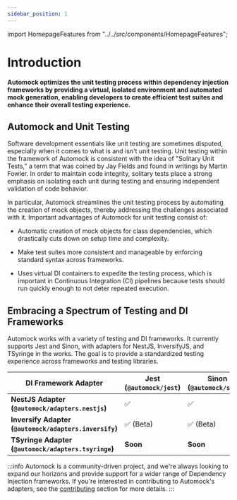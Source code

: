 ```yaml
---
sidebar_position: 1
---
```


import HomepageFeatures from "../../src/components/HomepageFeatures";

# Introduction

**Automock optimizes the unit testing process within dependency injection frameworks by providing a virtual, isolated
environment and automated mock generation, enabling developers to create efficient test suites and enhance their
overall testing experience.**

<HomepageFeatures />

## Automock and Unit Testing

Software development essentials like unit testing are sometimes disputed, especially when it comes to what is and isn't
unit testing. Unit testing within the framework of Automock is consistent with the idea of "Solitary Unit Tests," a term
that was coined by Jay Fields and found in writings by Martin Fowler. In order to maintain code integrity, solitary
tests place a strong emphasis on isolating each unit during testing and ensuring independent validation of code
behavior.

In particular, Automock streamlines the unit testing process by automating the creation of mock objects, thereby
addressing the challenges associated with it. Important advantages of Automock for unit testing consist of:

- Automatic creation of mock objects for class dependencies, which drastically cuts down on setup time and complexity.

- Make test suites more consistent and manageable by enforcing standard syntax across frameworks.

- Uses virtual DI containers to expedite the testing process, which is important in Continuous Integration (CI)
  pipelines because tests should run quickly enough to not deter repeated execution.

## Embracing a Spectrum of Testing and DI Frameworks

Automock works with a variety of testing and DI frameworks. It currently supports Jest and Sinon, with adapters for
NestJS, InversifyJS, and TSyringe in the works. The goal is to provide a standardized testing experience across
frameworks and testing libraries.

| **DI Framework Adapter**                               | **Jest (`@automock/jest`)** | **Sinon (`@automock/sinon`)** |
|--------------------------------------------------------|-----------------------------|-------------------------------|
| **NestJS Adapter (`@automock/adapters.nestjs`)**       | :white_check_mark:          | :white_check_mark:            |
| **Inversify Adapter (`@automock/adapters.inversify`)** | :white_check_mark: (Beta)   | :white_check_mark: (Beta)     |
| **TSyringe Adapter (`@automock/adapters.tsyringe`)**   | **Soon**                    | **Soon**                      |

:::info
Automock is a community-driven project, and we're always looking to expand our horizons and provide
support for a wider range of Dependency Injection frameworks.
If you're interested in contributing to Automock's
adapters, see
the [contributing](https://automock.dev/docs/adapters/intro#seeking-contributors-for-di-framework-integrations) section
for more details.
:::